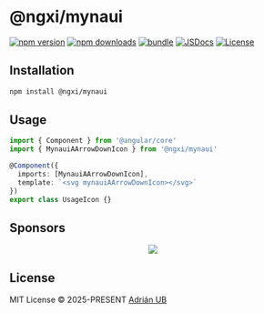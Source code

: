 # @ngxi/mynaui

[![npm version][npm-version-src]][npm-version-href]
[![npm downloads][npm-downloads-src]][npm-downloads-href]
[![bundle][bundle-src]][bundle-href]
[![JSDocs][jsdocs-src]][jsdocs-href]
[![License][license-src]][license-href]

## Installation

```sh
npm install @ngxi/mynaui
```

## Usage

```ts
import { Component } from '@angular/core'
import { MynauiAArrowDownIcon } from '@ngxi/mynaui'

@Component({
  imports: [MynauiAArrowDownIcon],
  template: `<svg mynauiAArrowDownIcon></svg>`
})
export class UsageIcon {}
```

## Sponsors

<p align="center">
  <a href="https://cdn.jsdelivr.net/gh/adrian-ub/static/sponsors.svg">
    <img src='https://cdn.jsdelivr.net/gh/adrian-ub/static/sponsors.svg'/>
  </a>
</p>

## License

MIT License © 2025-PRESENT [Adrián UB](https://github.com/adrian-ub)

<!-- Badges -->

[npm-version-src]: https://img.shields.io/npm/v/@ngxi/mynaui?style=flat&colorA=080f12&colorB=1fa669
[npm-version-href]: https://npmjs.com/package/@ngxi/mynaui
[npm-downloads-src]: https://img.shields.io/npm/dm/@ngxi/mynaui?style=flat&colorA=080f12&colorB=1fa669
[npm-downloads-href]: https://npmjs.com/package/@ngxi/mynaui
[bundle-src]: https://img.shields.io/bundlephobia/minzip/@ngxi/mynaui?style=flat&colorA=080f12&colorB=1fa669&label=minzip
[bundle-href]: https://bundlephobia.com/result?p=@ngxi/mynaui
[license-src]: https://img.shields.io/npm/l/@ngxi/mynaui?style=flat&colorA=080f12&colorB=1fa669
[license-href]: https://github.com/adrian-ub/ngxi/blob/main/LICENSE
[jsdocs-src]: https://img.shields.io/badge/jsdocs-reference-080f12?style=flat&colorA=080f12&colorB=1fa669
[jsdocs-href]: https://www.jsdocs.io/package/@ngxi/mynaui
